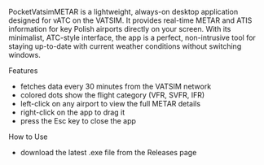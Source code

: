 PocketVatsimMETAR is a lightweight, always-on desktop application designed for vATC on the VATSIM. It provides real-time METAR and ATIS information for key Polish airports directly on your screen. With its minimalist, ATC-style interface, the app is a perfect, non-intrusive tool for staying up-to-date with current weather conditions without switching windows.

Features
- fetches data every 30 minutes from the VATSIM network
- colored dots show the flight category (VFR, SVFR, IFR)
- left-click on any airport to view the full METAR details
- right-click on the app to drag it
- press the Esc key to close the app

How to Use
- download the latest .exe file from the Releases page
